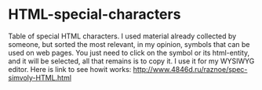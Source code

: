 # HTML-special-characters
Table of special HTML characters. I used material already collected by someone, but sorted the most relevant, in my opinion, symbols that can be used on web pages. You just need to click on the symbol or its html-entity, and it will be selected, all that remains is to copy it. I use it for my WYSIWYG editor.
Here is link to see howit works: http://www.4846d.ru/raznoe/spec-simvoly-HTML.html
